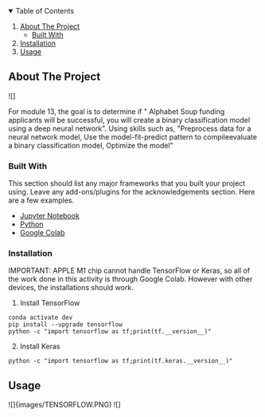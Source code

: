 <!-- TABLE OF CONTENTS -->
<details open="open">
  <summary>Table of Contents</summary>
  <ol>
    <li>
      <a href="#about-the-project">About The Project</a>
      <ul>
        <li><a href="#built-with">Built With</a></li>
      </ul>
        <li><a href="#installation">Installation</a></li>
      </ul>
    </li>
    <li><a href="#usage">Usage</a></li>
  </ol>
</details>





<!-- ABOUT THE PROJECT -->
## About The Project

![]

For module 13, the goal is to determine if " Alphabet Soup funding applicants will be successful, you will create a binary classification model using a deep neural network". Using skills such as, "Preprocess data for a neural network model, Use the model-fit-predict pattern to compileevaluate a binary classification model, Optimize the model" 

### Built With

This section should list any major frameworks that you built your project using. Leave any add-ons/plugins for the acknowledgements section. Here are a few examples.
* [Jupyter Notebook](https://jupyter.org/)
* [Python](https://www.python.org/)
* [Google Colab](https://colab.research.google.com/)


### Installation

IMPORTANT: APPLE M1 chip cannot handle TensorFlow or Keras, so all of the work done in this activity is through Google Colab. However with other devices, the installations should work. 

1. Install TensorFlow
 ```
 conda activate dev
 pip install --upgrade tensorflow
 python -c "import tensorflow as tf;print(tf.__version__)"
 ```
  
 2. Install Keras
 ```
 python -c "import tensorflow as tf;print(tf.keras.__version__)"
 ```
 

<!-- USAGE EXAMPLES -->
## Usage

![]{images/TENSORFLOW.PNG)
![]



